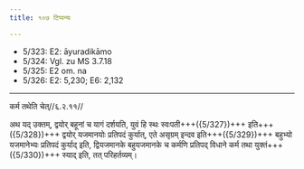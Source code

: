```yaml
---
title: १०७ टिप्पन्यः

---
```

- 5/323: E2: āyuradikāmo
- 5/324: Vgl. zu MS 3.7.18
- 5/325: E2 om. na
- 5/326: E2: 5,230; E6: 2,132

____________________________________________


कर्म तथेति चेत्//६.२.११//

अथ यद् उक्तम्, द्वयोर् बहूनां च यागं दर्शयति, युवं हि स्थः स्वःपती+++({5/327})+++ इति+++({5/328})+++ द्वयोर् यजमानयोः प्रतिपदं कुर्यात्, एते असृग्रम् इन्दव इति+++({5/329})+++ बहुभ्यो यजमानेभ्यः प्रतिपदं कुर्याद् इति, द्वियजमानके बहुयजमानके च कर्मणि प्रतिपद् विधाने कर्म तथा युक्तं+++({5/330})+++ स्याद् इति, तत् परिहर्तव्यम्।
